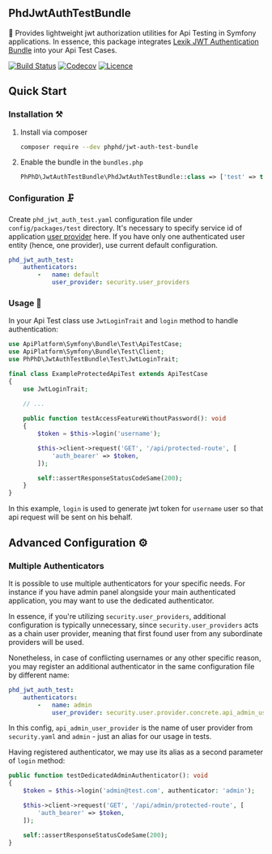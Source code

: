 PhdJwtAuthTestBundle
--------------------

🧰 Provides lightweight jwt authorization utilities for Api Testing in Symfony applications. In essence, this package
integrates [Lexik JWT Authentication Bundle](https://github.com/lexik/LexikJWTAuthenticationBundle) into your Api Test
Cases.

[![Build Status](https://github.com/phphd/jwt-auth-test-bundle/actions/workflows/ci.yaml/badge.svg?branch=main)](https://github.com/phphd/jwt-auth-test-bundle/actions?query=branch%3Amain)
[![Codecov](https://codecov.io/gh/phphd/jwt-auth-test-bundle/graph/badge.svg?token=GZRXWYT55Z)](https://codecov.io/gh/phphd/jwt-auth-test-bundle)
[![Licence](https://img.shields.io/github/license/phphd/jwt-auth-test-bundle.svg)](https://github.com/phphd/jwt-auth-test-bundle/blob/main/LICENSE)

## Quick Start

### Installation ⚒️

1. Install via composer

    ```sh
    composer require --dev phphd/jwt-auth-test-bundle
    ```

2. Enable the bundle in the `bundles.php`

    ```php
    PhPhD\JwtAuthTestBundle\PhdJwtAuthTestBundle::class => ['test' => true],
    ```

### Configuration 🗜️

Create `phd_jwt_auth_test.yaml` configuration file under `config/packages/test` directory. It's necessary to specify
service id of application [user provider](https://symfony.com/doc/current/security/user_providers.html) here. If you
have only one authenticated user entity (hence, one provider), use current default configuration.

```yaml
phd_jwt_auth_test:
    authenticators:
        -   name: default
            user_provider: security.user_providers
```

### Usage 🚀

In your Api Test class use `JwtLoginTrait` and `login` method to handle authentication:

```php
use ApiPlatform\Symfony\Bundle\Test\ApiTestCase;
use ApiPlatform\Symfony\Bundle\Test\Client;
use PhPhD\JwtAuthTestBundle\Test\JwtLoginTrait;

final class ExampleProtectedApiTest extends ApiTestCase
{
    use JwtLoginTrait;
    
    // ...

    public function testAccessFeatureWithoutPassword(): void
    {
        $token = $this->login('username');

        $this->client->request('GET', '/api/protected-route', [
            'auth_bearer' => $token,
        ]);

        self::assertResponseStatusCodeSame(200);
    }
}
```

In this example, `login` is used to generate jwt token for `username` user so that api request will be sent on his
behalf.

## Advanced Configuration ⚙️

### Multiple Authenticators

It is possible to use multiple authenticators for your specific needs. For instance if you have admin panel alongside
your main authenticated application, you may want to use the dedicated authenticator.

In essence, if you're utilizing `security.user_providers`, additional configuration is typically unnecessary,
since `security.user_providers` acts as a chain user provider, meaning that first found user from any subordinate
providers will be used.

Nonetheless, in case of conflicting usernames or any other specific reason, you may register an additional authenticator
in the same configuration file by different name:

```yaml
phd_jwt_auth_test:
    authenticators:
        -   name: admin
            user_provider: security.user.provider.concrete.api_admin_user_provider
```

In this config, `api_admin_user_provider` is the name of user provider from `security.yaml` and `admin` - just an alias
for our usage in tests.

Having registered authenticator, we may use its alias as a second parameter of `login` method:

```php
public function testDedicatedAdminAuthenticator(): void
{
    $token = $this->login('admin@test.com', authenticator: 'admin');

    $this->client->request('GET', '/api/admin/protected-route', [
        'auth_bearer' => $token,
    ]);

    self::assertResponseStatusCodeSame(200);
}
```

